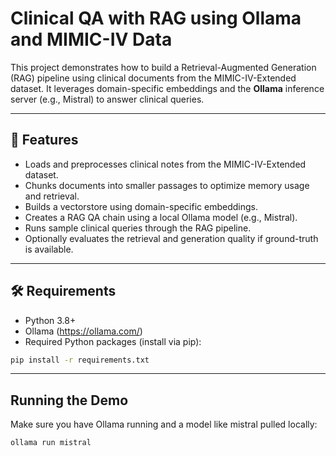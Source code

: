 # Clinical QA with RAG using Ollama and MIMIC-IV Data

This project demonstrates how to build a Retrieval-Augmented Generation (RAG) pipeline using clinical documents from the MIMIC-IV-Extended dataset. It leverages domain-specific embeddings and the **Ollama** inference server (e.g., Mistral) to answer clinical queries.

---

## 🚀 Features

- Loads and preprocesses clinical notes from the MIMIC-IV-Extended dataset.
- Chunks documents into smaller passages to optimize memory usage and retrieval.
- Builds a vectorstore using domain-specific embeddings.
- Creates a RAG QA chain using a local Ollama model (e.g., Mistral).
- Runs sample clinical queries through the RAG pipeline.
- Optionally evaluates the retrieval and generation quality if ground-truth is available.

---

## 🛠 Requirements

- Python 3.8+
- Ollama (https://ollama.com/)
- Required Python packages (install via pip):

```bash
pip install -r requirements.txt
```
---

## Running the Demo
Make sure you have Ollama running and a model like mistral pulled locally:

```bash
ollama run mistral
```


